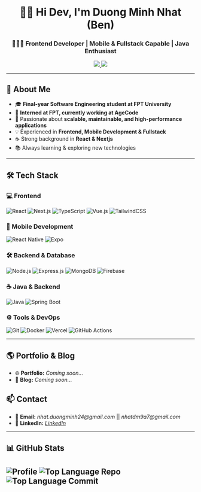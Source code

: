 <h1 align="center">  
  👋😊 Hi Dev, I'm Duong Minh Nhat (Ben)  
</h1>  

<h3 align="center">
  👨🏻‍💻 Frontend Developer | Mobile & Fullstack Capable | Java Enthusiast  
</h3>

<p align="center">
  <a href="mailto:nhat.duongminh24@gmail.com">
    <img src="https://img.shields.io/badge/Email-nhat.duongminh24%40gmail.com-red?style=flat&logo=gmail" />
  </a>
  <a href="https://github.com/BenSkye">
    <img src="https://img.shields.io/github/followers/BenSkye?label=Follow&style=social" />
  </a>
</p>

---

## 🚀 About Me  
- 🎓 **Final-year Software Engineering student at FPT University**  
- 💼 **Interned at FPT, currently working at AgeCode**  
- 🔭 Passionate about **scalable, maintainable, and high-performance applications**  
- 💡 Experienced in **Frontend, Mobile Development & Fullstack**  
- ☕ Strong background in **React & Nextjs**  
- 📚 Always learning & exploring new technologies  

---

## 🛠️ Tech Stack  

### 💻 Frontend  
![React](https://img.shields.io/badge/React-20232A?style=flat&logo=react&logoColor=61DAFB)
![Next.js](https://img.shields.io/badge/Next.js-000000?style=flat&logo=next.js&logoColor=white)
![TypeScript](https://img.shields.io/badge/TypeScript-007ACC?style=flat&logo=typescript&logoColor=white)
![Vue.js](https://img.shields.io/badge/Vue.js-4FC08D?style=flat&logo=vue.js&logoColor=white)
![TailwindCSS](https://img.shields.io/badge/Tailwind_CSS-38B2AC?style=flat&logo=tailwind-css&logoColor=white)  

### 📱 Mobile Development  
![React Native](https://img.shields.io/badge/React_Native-20232A?style=flat&logo=react&logoColor=61DAFB)
![Expo](https://img.shields.io/badge/Expo-000020?style=flat&logo=expo&logoColor=white)

### 🛠 Backend & Database  
![Node.js](https://img.shields.io/badge/Node.js-43853D?style=flat&logo=node.js&logoColor=white)
![Express.js](https://img.shields.io/badge/Express.js-404D59?style=flat&logo=express&logoColor=white)
![MongoDB](https://img.shields.io/badge/MongoDB-4EA94B?style=flat&logo=mongodb&logoColor=white)
![Firebase](https://img.shields.io/badge/Firebase-FFCA28?style=flat&logo=firebase&logoColor=black)

### ☕ Java & Backend  
![Java](https://img.shields.io/badge/Java-ED8B00?style=flat&logo=java&logoColor=white)
![Spring Boot](https://img.shields.io/badge/Spring_Boot-6DB33F?style=flat&logo=spring-boot&logoColor=white)

### ⚙️ Tools & DevOps  
![Git](https://img.shields.io/badge/Git-F05032?style=flat&logo=git&logoColor=white)
![Docker](https://img.shields.io/badge/Docker-2496ED?style=flat&logo=docker&logoColor=white)
![Vercel](https://img.shields.io/badge/Vercel-000000?style=flat&logo=vercel&logoColor=white)
![GitHub Actions](https://img.shields.io/badge/GitHub_Actions-2088FF?style=flat&logo=github-actions&logoColor=white)  

---

## 🌎 Portfolio & Blog  
- 🌐 **Portfolio:** _Coming soon..._  
- 📝 **Blog:** _Coming soon..._  

## 📫 Contact  
- 📧 **Email:** _nhat.duongminh24@gmail.com_  || _nhatdm9a7@gmail.com_
- 💼 **LinkedIn:** _[LinkedIn](www.linkedin.com/in/minh-nhật-dương-6088a4319)_

 --- 
## 📊 GitHub Stats  

![Profile](http://github-profile-summary-cards.vercel.app/api/cards/profile-details?username=BenSkye&theme=github)
![Top Language Repo](http://github-profile-summary-cards.vercel.app/api/cards/repos-per-language?username=BenSkye&theme=github)
![Top Language Commit](http://github-profile-summary-cards.vercel.app/api/cards/most-commit-language?username=BenSkye&theme=github)
---

